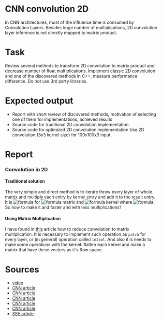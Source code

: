 # CNN convolution 2D
In CNN architectures, most of the influence time is consumed by Convolution Layers. Besides huge number of multiplications, 2D convolution layer inference is not directly mapped to matrix product.
# Task
Review several methods to transform 2D convolution to matrix product and decrease number of float
multiplications. Implement classic 2D convolution and one of the discovered methods in C++, measure
performance difference. Do not use 3rd party libraries.
# Expected output
- Report with short review of discovered methods, motivation of selecting one of them for
implementations, achieved results
- Source code for traditional 2D convolution implementation
- Source code for optimized 2D convolution implementation
Use 2D convolution (3x3 kernel size) for 100x100x3 input.

# Report
### Convolution in 2D
#### Traditional solution
The very simple and direct method is to iterate throw every layer of whole matrix and multiply each entry by kernel entry and add it to the result entry. It is ![formula](https://render.githubusercontent.com/render/math?math=O(N^4)) for ![formula](https://render.githubusercontent.com/render/math?math=N*N) matrix and ![formula](https://render.githubusercontent.com/render/math?math=M*M) kernel where ![formula](https://render.githubusercontent.com/render/math?math=M=\dfrac{N}{2}).
So how to make it and faster and with less multiplications?
#### Using Matrix Multiplication
I have found in [this](https://cs231n.github.io/convolutional-networks/#conv) article how to reduce convolution to matrix multiplication.
It is necessary to implement such operation as `patch` for every layer, or (in general) operation called `im2col`. 
And also it is needs to make some operations with the kernel: flatten each kernel and make a matrix that have these vectors as it`s Row space. 


# Sources
- [video](https://www.youtube.com/watch?v=_iZ3Q7VXiGI)
- [CNN article](https://cs231n.github.io/convolutional-networks/#conv)
- [CNN article](http://www.songho.ca/dsp/convolution/convolution.html#convolution_2d)
- [CNN article](https://medium.com/@_init_/an-illustrated-explanation-of-performing-2d-convolutions-using-matrix-multiplications-1e8de8cd2544)
- [CNN article](https://www.allaboutcircuits.com/technical-articles/two-dimensional-convolution-in-image-processing/)
- [CNN article](https://www.analyticsvidhya.com/blog/2018/12/guide-convolutional-neural-network-cnn/)
- [SSE article](https://www.codeproject.com/Articles/874396/Crunching-Numbers-with-AVX-and-AVX)
